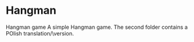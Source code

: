 # Hangman
Hangman game
A simple Hangman game. The second folder contains a POlish translation/\version.
